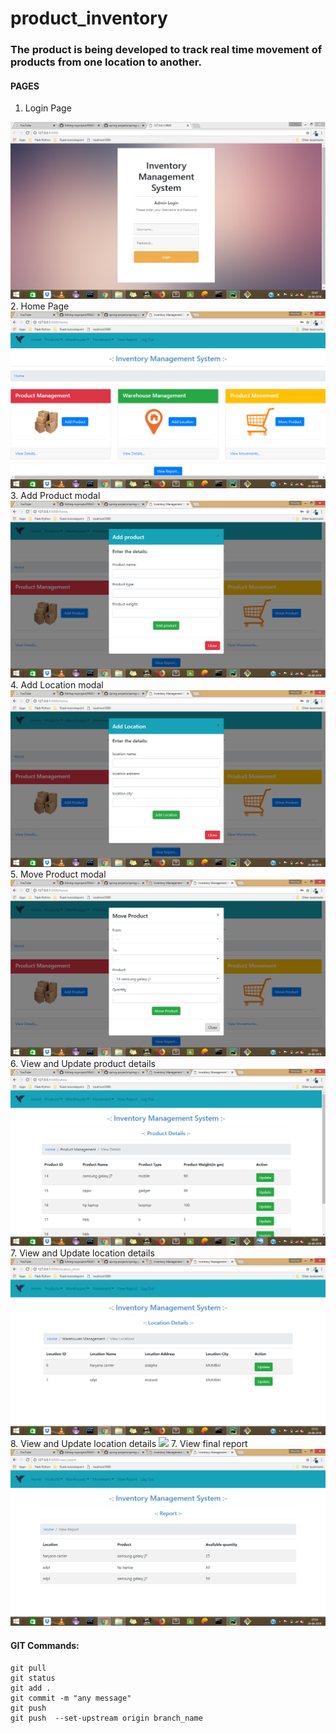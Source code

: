 # product_inventory
### The product is being developed to track real time movement of products from one location to another.


#### PAGES
1. Login Page
<img src="product_inventory/images/Login_page.png">
2. Home Page
<img src="product_inventory/images/home.png">
3. Add Product modal
<img src="product_inventory/images/Add_productModal.png">
4. Add Location modal
<img src="product_inventory/images/Add_locationModal.png">
5. Move Product modal
<img src="product_inventory/images/move_productModal.png">
6. View and Update product details 
<img src="product_inventory/images/viewproduct.png">
7. View and Update location details 
<img src="product_inventory/images/viewlocation.png">
8. View and Update location details 
<img src="product_inventory/images/viewmove.png">
7. View final report 
<img src="product_inventory/images/repprt.png">

 #### GIT Commands:
 
    git pull
    git status
    git add .
    git commit -m "any message"
    git push
    git push  --set-upstream origin branch_name

